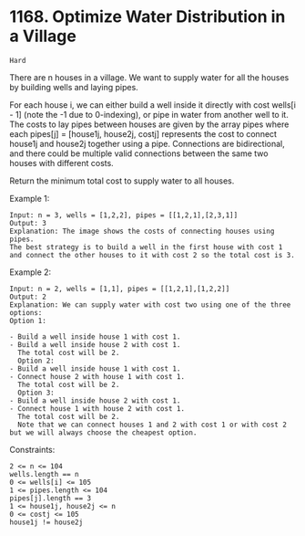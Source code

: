 # 1168. Optimize Water Distribution in a Village

`Hard`

There are n houses in a village. We want to supply water for all the houses by building wells and laying pipes.

For each house i, we can either build a well inside it directly with cost wells[i - 1] (note the -1 due to 0-indexing), or pipe in water from another well to it. The costs to lay pipes between houses are given by the array pipes where each pipes[j] = [house1j, house2j, costj] represents the cost to connect house1j and house2j together using a pipe. Connections are bidirectional, and there could be multiple valid connections between the same two houses with different costs.

Return the minimum total cost to supply water to all houses.

Example 1:

```note
Input: n = 3, wells = [1,2,2], pipes = [[1,2,1],[2,3,1]]
Output: 3
Explanation: The image shows the costs of connecting houses using pipes.
The best strategy is to build a well in the first house with cost 1 and connect the other houses to it with cost 2 so the total cost is 3.
```

Example 2:

```note
Input: n = 2, wells = [1,1], pipes = [[1,2,1],[1,2,2]]
Output: 2
Explanation: We can supply water with cost two using one of the three options:
Option 1:

- Build a well inside house 1 with cost 1.
- Build a well inside house 2 with cost 1.
  The total cost will be 2.
  Option 2:
- Build a well inside house 1 with cost 1.
- Connect house 2 with house 1 with cost 1.
  The total cost will be 2.
  Option 3:
- Build a well inside house 2 with cost 1.
- Connect house 1 with house 2 with cost 1.
  The total cost will be 2.
  Note that we can connect houses 1 and 2 with cost 1 or with cost 2 but we will always choose the cheapest option.
```

Constraints:

```note
2 <= n <= 104
wells.length == n
0 <= wells[i] <= 105
1 <= pipes.length <= 104
pipes[j].length == 3
1 <= house1j, house2j <= n
0 <= costj <= 105
house1j != house2j
```
